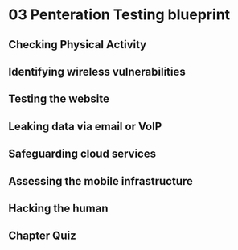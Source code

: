 # 03 Penteration Testing blueprint
## Checking Physical Activity
## Identifying wireless vulnerabilities
## Testing the website
## Leaking data via email or VoIP
## Safeguarding cloud services
## Assessing the mobile infrastructure
## Hacking the human
## Chapter Quiz